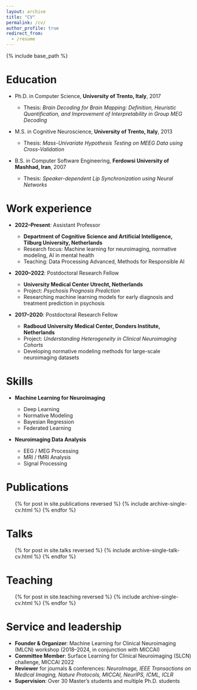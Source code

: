 ```yaml
---
layout: archive
title: "CV"
permalink: /cv/
author_profile: true
redirect_from:
  - /resume
---
```


{% include base_path %}


Education
======
* Ph.D. in Computer Science, **University of Trento, Italy**, 2017  
  * Thesis: *Brain Decoding for Brain Mapping: Definition, Heuristic Quantification, and Improvement of Interpretability in Group MEG Decoding*

* M.S. in Cognitive Neuroscience, **University of Trento, Italy**, 2013  
  * Thesis: *Mass-Univariate Hypothesis Testing on MEEG Data using Cross-Validation*

* B.S. in Computer Software Engineering, **Ferdowsi University of Mashhad, Iran**, 2007  
  * Thesis: *Speaker-dependent Lip Synchronization using Neural Networks*

Work experience
======
* **2022–Present**: Assistant Professor  
  * **Department of Cognitive Science and Artificial Intelligence, Tilburg University, Netherlands**  
  * Research focus: Machine learning for neuroimaging, normative modeling, AI in mental health  
  * Teaching: Data Processing Advanced, Methods for Responsible AI  

* **2020–2022**: Postdoctoral Research Fellow  
  * **University Medical Center Utrecht, Netherlands**  
  * Project: *Psychosis Prognosis Prediction*  
  * Researching machine learning models for early diagnosis and treatment prediction in psychosis  

* **2017–2020**: Postdoctoral Research Fellow  
  * **Radboud University Medical Center, Donders Institute, Netherlands**  
  * Project: *Understanding Heterogeneity in Clinical Neuroimaging Cohorts*  
  * Developing normative modeling methods for large-scale neuroimaging datasets  


Skills
======
* **Machine Learning for Neuroimaging**
  * Deep Learning  
  * Normative Modeling  
  * Bayesian Regression  
  * Federated Learning  

* **Neuroimaging Data Analysis**
  * EEG / MEG Processing  
  * MRI / fMRI Analysis  
  * Signal Processing  

Publications
======
<ul>{% for post in site.publications reversed %}
  {% include archive-single-cv.html %}
{% endfor %}</ul>

Talks
======
<ul>{% for post in site.talks reversed %}
  {% include archive-single-talk-cv.html %}
{% endfor %}</ul>

Teaching
======
<ul>{% for post in site.teaching reversed %}
  {% include archive-single-cv.html %}
{% endfor %}</ul>

Service and leadership
======
* **Founder & Organizer**: Machine Learning for Clinical Neuroimaging (MLCN) workshop (2018–2024, in conjunction with MICCAI)  
* **Committee Member**: Surface Learning for Clinical Neuroimaging (SLCN) challenge, MICCAI 2022  
* **Reviewer** for journals & conferences: *NeuroImage, IEEE Transactions on Medical Imaging, Nature Protocols, MICCAI, NeurIPS, ICML, ICLR*  
* **Supervision**: Over 30 Master’s students and multiple Ph.D. students  


